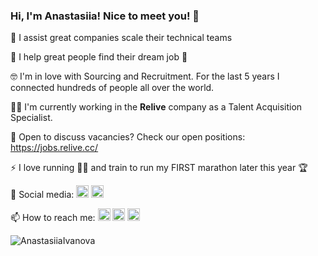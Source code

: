 ### Hi, I'm Anastasiia! Nice to meet you! 👋

🙌  I assist great companies scale their technical teams

💪  I help great people find their dream job 🤩

🤓  I'm in love with Sourcing and Recruitment. For the last 5 years I connected hundreds of people all over the world.

👩‍💻  I'm currently working in the **Relive** company as a Talent Acquisition Specialist.  

👀  Open to discuss vacancies? Check our open positions: https://jobs.relive.cc/

⚡  I love running 🏃‍♀️ and train to run my FIRST marathon later this year 🏆

🧩 Social media: [<img src='https://cdn.jsdelivr.net/npm/simple-icons@3.0.1/icons/linkedin.svg' alt='linkedin' height='20'>](https://www.linkedin.com/in/anastasiia-ivanova/)  [<img src='https://cdn.jsdelivr.net/npm/simple-icons@3.0.1/icons/facebook.svg' alt='facebook' height='20'>](https://www.facebook.com/profile.php?id=100013179220119) 

📫 How to reach me: [<img src='https://cdn.jsdelivr.net/npm/simple-icons@3.0.1/icons/whatsapp.svg' alt='whatsapp' height='20'>](https://wa.me/qr/FVRPOZVPIVWOC1) [<img src='https://cdn.jsdelivr.net/npm/simple-icons@3.0.1/icons/telegram.svg' alt='telegram' height='20'>](https://t.me/aivanovaai) [<img src='https://cdn.jsdelivr.net/npm/simple-icons@3.0.1/icons/gmail.svg' alt='gmail' height='20'>](mailto:ivanova.recruiter@gmail.com)

<p align="left"> <img src="https://komarev.com/ghpvc/?username=AnastasiiaIvanova" alt="AnastasiiaIvanova" /> </p>
